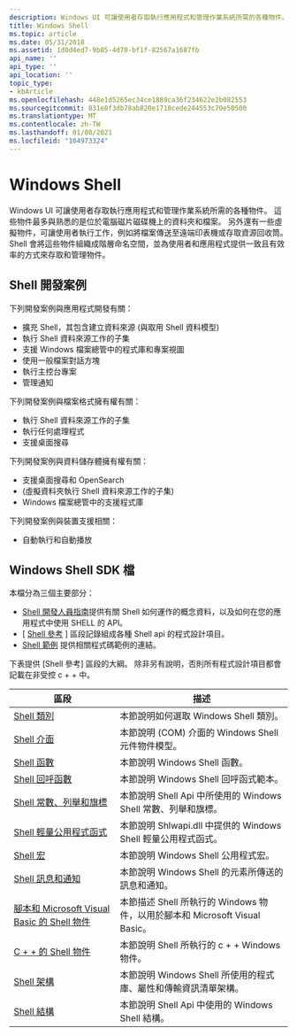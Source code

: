 ```yaml
---
description: Windows UI 可讓使用者存取執行應用程式和管理作業系統所需的各種物件。
title: Windows Shell
ms.topic: article
ms.date: 05/31/2018
ms.assetid: 1d0d4ed7-9b85-4d70-bf1f-82567a1687fb
api_name: ''
api_type: ''
api_location: ''
topic_type:
- kbArticle
ms.openlocfilehash: 448e1d5265ec34ce1889ca36f234622e2b082553
ms.sourcegitcommit: 831e8f3db78ab820e1710cede244553c70e50500
ms.translationtype: MT
ms.contentlocale: zh-TW
ms.lasthandoff: 01/08/2021
ms.locfileid: "104973324"
---
```

# <a name="windows-shell"></a>Windows Shell

Windows UI 可讓使用者存取執行應用程式和管理作業系統所需的各種物件。 這些物件最多與熟悉的是位於電腦磁片磁碟機上的資料夾和檔案。 另外還有一些虛擬物件，可讓使用者執行工作，例如將檔案傳送至遠端印表機或存取資源回收筒。 Shell 會將這些物件組織成階層命名空間，並為使用者和應用程式提供一致且有效率的方式來存取和管理物件。

## <a name="shell-development-scenarios"></a>Shell 開發案例

下列開發案例與應用程式開發有關：

-   擴充 Shell，其包含建立資料來源 (與取用 Shell 資料模型) 
-   執行 Shell 資料來源工作的子集
-   支援 Windows 檔案總管中的程式庫和專案視圖
-   使用一般檔案對話方塊
-   執行主控台專案
-   管理通知

下列開發案例與檔案格式擁有權有關：

-   執行 Shell 資料來源工作的子集
-   執行任何處理程式
-   支援桌面搜尋

下列開發案例與資料儲存體擁有權有關：

-   支援桌面搜尋和 OpenSearch
-    (虛擬資料夾執行 Shell 資料來源工作的子集) 
-   Windows 檔案總管中的支援程式庫

下列開發案例與裝置支援相關：

-   自動執行和自動播放

## <a name="windows-shell-sdk-documentation"></a>Windows Shell SDK 檔

本檔分為三個主要部分：

-   [Shell 開發人員指南](intro.md)提供有關 Shell 如何運作的概念資料，以及如何在您的應用程式中使用 SHELL 的 API。
-   [ [Shell 參考](shell-reference-bumper.md) ] 區段記錄組成各種 Shell api 的程式設計項目。
-   [Shell 範例](samples-entry.md) 提供相關程式碼範例的連結。

下表提供 [Shell 參考] 區段的大綱。 除非另有說明，否則所有程式設計項目都會記載在非受控 c + + 中。



| 區段                                                               | 描述                                                                                                          |
|-----------------------------------------------------------------------|----------------------------------------------------------------------------------------------------------------------|
| [Shell 類別](classes.md)                                          | 本節說明如何選取 Windows Shell 類別。                                                                 |
| [Shell 介面](interfaces.md)                                    | 本節說明 (COM) 介面的 Windows Shell 元件物件模型。                                    |
| [Shell 函數](functions.md)                                      | 本節說明 Windows Shell 函數。                                                                  |
| [Shell 回呼函數](callbacks.md)                             | 本節說明 Windows Shell 回呼函式範本。                                               |
| [Shell 常數、列舉和旗標](consts-enums-flags.md)    | 本節說明 Shell Api 中所使用的 Windows Shell 常數、列舉和旗標。                  |
| [Shell 輕量公用程式函式](shlwapi.md)                    | 本節說明 Shlwapi.dll 中提供的 Windows Shell 輕量公用程式函式。                      |
| [Shell 宏](macros.md)                                            | 本節說明 Windows Shell 公用程式宏。                                                             |
| [Shell 訊息和通知](messages.md)                      | 本節說明 Windows Shell 的元素所傳送的訊息和通知。                         |
| [腳本和 Microsoft Visual Basic 的 Shell 物件](objects.md) | 本節描述 Shell 所執行的 Windows 物件，以用於腳本和 Microsoft Visual Basic。 |
| [C + + 的 Shell 物件](objects-cpp.md)                              | 本節說明 Shell 所執行的 c + + Windows 物件。                                             |
| [Shell 架構](schemas.md)                                          | 本節說明 Windows Shell 所使用的程式庫、屬性和傳輸資訊清單架構。                   |
| [Shell 結構](structures.md)                                    | 本節說明 Shell Api 中使用的 Windows Shell 結構。                                          |



 

 

 



